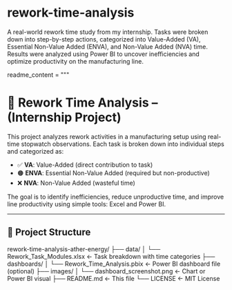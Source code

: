 # rework-time-analysis
A real-world rework time study from my internship. Tasks were broken down into step-by-step actions, categorized into Value-Added (VA), Essential Non-Value Added (ENVA), and Non-Value Added (NVA) time. Results were analyzed using Power BI to uncover inefficiencies and optimize productivity on the manufacturing line.

readme_content = """
# 🔧 Rework Time Analysis – (Internship Project)

This project analyzes rework activities in a manufacturing setup using real-time stopwatch observations. Each task is broken down into individual steps and categorized as:

- ✅ **VA**: Value-Added (direct contribution to task)
- 🟠 **ENVA**: Essential Non-Value Added (required but non-productive)
- ❌ **NVA**: Non-Value Added (wasteful time)

The goal is to identify inefficiencies, reduce unproductive time, and improve line productivity using simple tools: Excel and Power BI.

---

## 📁 Project Structure

rework-time-analysis-ather-energy/
├── data/
│ └── Rework_Task_Modules.xlsx ← Task breakdown with time categories
├── dashboards/
│ └── Rework_Time_Analysis.pbix ← Power BI dashboard file (optional)
├── images/
│ └── dashboard_screenshot.png ← Chart or Power BI visual
├── README.md ← This file
└── LICENSE ← MIT License
